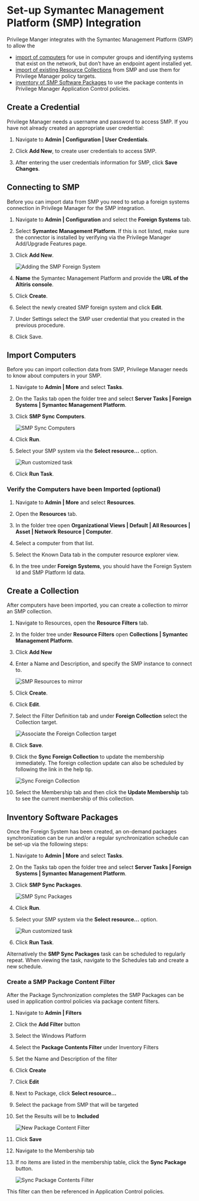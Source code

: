 [title]: # (Set-up SMP Integration)
[tags]: # (integration)
[priority]: # (9101)
# Set-up Symantec Management Platform (SMP) Integration

Privilege Manger integrates with the Symantec Management Platform (SMP) to allow the

* [import of computers](#import-computers) for use in computer groups and identifying systems that exist on the network, but don’t have an endpoint agent installed yet.
* [import of existing Resource Collections](#create-a-collection) from SMP and use them for Privilege Manager policy targets.
* [inventory of SMP Software Packages](#inventory-software-packages) to use the package contents in Privilege Manager Application Control policies.

## Create a Credential

Privilege Manager needs a username and password to access SMP.  If you have not already created an appropriate user credential:

1. Navigate to __Admin | Configuration | User Credentials__.

1. Click __Add New__, to create user credentials to access SMP.

1. After entering the user credentials information for SMP, click __Save Changes__.

## Connecting to SMP

Before you can import data from SMP you need to setup a foreign systems connection in Privilege Manager for the SMP integration.

1. Navigate to __Admin | Configuration__ and select the __Foreign Systems__ tab.
1. Select __Symantec Management Platform__. If this is not listed, make sure the connector is installed by verifying via the Privilege Manager Add/Upgrade Features page.
1. Click __Add New__.

   ![Adding the SMP Foreign System](images/smp/smp_fs_new.png)
1. __Name__ the Symantec Management Platform and provide the __URL of the Altiris console__.
1. Click __Create__.
1. Select the newly created SMP foreign system and click __Edit__.
1. Under Settings select the SMP user credential that you created in the previous procedure.
1. Click Save.

## Import Computers

Before you can import collection data from SMP, Privilege Manager needs to know about computers in your SMP.

1. Navigate to __Admin | More__ and select __Tasks__.
1. On the Tasks tab open the folder tree and select __Server Tasks | Foreign Systems | Symantec Management Platform__.
1. Click __SMP Sync Computers__.

   ![SMP Sync Computers](images/smp/smp-sync-computers.png)
1. Click __Run__.
1. Select your SMP system via the __Select resource...__ option.

   ![Run customized task](images/smp/smp-task-run-select.png)
1. Click __Run Task__. 

### Verify the Computers have been Imported (optional)

1. Navigate to __Admin | More__ and select __Resources__.

1. Open the __Resources__ tab.
1. In the folder tree open __Organizational Views | Default | All Resources | Asset | Network Resource | Computer__.
1. Select a computer from that list.
1. Select the Known Data tab in the computer resource explorer view.
1. In the tree under __Foreign Systems__, you should have the Foreign System Id and SMP Platform Id data.

## Create a Collection

After computers have been imported, you can create a collection to mirror an SMP collection.

1. Navigate to Resources, open the __Resource Filters__ tab.
1. In the folder tree under __Resource Filters__ open __Collections | Symantec Management Platform__.
1. Click __Add New__
1. Enter a Name and Description, and specify the SMP instance to connect to. 

   ![SMP Resources to mirror](images/smp/filter-smp-collection-2.png)
1. Click __Create__.
1. Click __Edit__.
1. Select the Filter Definition tab and under __Foreign Collection__ select the Collection target.

   ![Associate the Foreign Collection target](images/smp/filter-smp-collection-3.png)
1. Click __Save__.
1. Click the __Sync Foreign Collection__ to update the membership immediately. The foreign collection update can also be scheduled by following the link in the help tip.

    ![Sync Foreign Collection](images/smp/smp-sync-collection.png)
1. Select the Membership tab and then click the __Update Membership__ tab to see the current membership of this collection.

## Inventory Software Packages

Once the Foreign System has been created, an on-demand packages synchronization can be run and/or a regular synchronization schedule can be set-up via the following steps:

1. Navigate to __Admin | More__ and select __Tasks__.
1. On the Tasks tab open the folder tree and select __Server Tasks | Foreign Systems | Symantec Management Platform__.
1. Click __SMP Sync Packages__.

   ![SMP Sync Packages](images/smp/smp_tasks_select_packages.png)
1. Click __Run__.
1. Select your SMP system via the __Select resource...__ option.

   ![Run customized task](images/smp/smp-task-run-packages-select.png)
1. Click __Run Task__.

Alternatively the __SMP Sync Packages__ task can be scheduled to regularly repeat. When viewing the task, navigate to the Schedules tab and create a new schedule.

### Create a SMP Package Content Filter

After the Package Synchronization completes the SMP Packages can be used in application control policies via package content filters.

1. Navigate to __Admin | Filters__
1. Click the __Add Filter__ button
1. Select the Windows Platform
1. Select the __Package Contents Filter__ under Inventory Filters
1. Set the Name and Description of the filter
1. Click __Create__
1. Click __Edit__
1. Next to Package, click __Select resource...__
1. Select the package from SMP that will be targeted
1. Set the Results will be to __Included__

    ![New Package Content Filter](images/sccm/package-contents-filter.png)
1. Click __Save__
1. Navigate to the Membership tab
1. If no items are listed in the membership table, click the __Sync Package__ button.

    ![Sync Package Contents Filter](images/sccm/package-contents-filter-sync.png)

This filter can then be referenced in Application Control policies.
